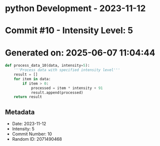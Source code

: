 ﻿# python Development - 2023-11-12
# Commit #10 - Intensity Level: 5
# Generated on: 2025-06-07 11:04:44
```python
def process_data_10(data, intensity=5):
    '''Process data with specified intensity level'''
    result = []
    for item in data:
        if item > 0:
            processed = item * intensity + 91
            result.append(processed)
    return result
```
## Metadata
- Date: 2023-11-12
- Intensity: 5
- Commit Number: 10
- Random ID: 2071490468
